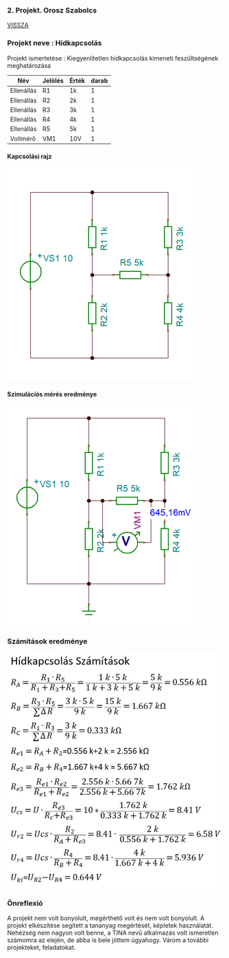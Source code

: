 ### 2. Projekt. Orosz Szabolcs
[VISSZA](https://oroszszr.github.io/portfolio/)

### Projekt neve : Hídkapcsolás
Projekt ismertetése : Kiegyenlítetlen hídkapcsolás kimeneti feszültségének meghatározása

|Név|Jelölés|Érték|darab|
|----|----|----|------|
|Ellenállás|R1|1k|1|
|Ellenállás|R2|2k|1|
|Ellenállás|R3|3k|1|
|Ellenállás|R4|4k|1|
|Ellenállás|R5|5k|1|
|Voltmérő|VM1|10V|1|

#### Kapcsolási rajz
![kapcsolasirajz](OroszSzabolcs_PR-1.1.PNG "kapcsolási rajz")
#### Szimulációs mérés eredménye
![szimulaciosmereseredmenye](OroszSzabolcs_PR-1.2.PNG "Szimulációs mérés eredménye")
### Számítások eredménye
![Szamitasok](szamitasok.JPG "Számítások")

### Önreflexió
A projekt nem volt bonyolult, megérthető volt és nem volt bonyolult. A projekt elkészítése segített a tananyag megértését, képletek használatát. Nehézség nem nagyon volt benne, a TINA nevű alkalmazás volt ismeretlen számomra az elején, de abba is bele jöttem úgyahogy.
Várom a további projekteket, feladatokat.